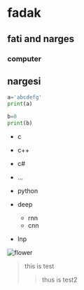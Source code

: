 # fadak
## fati and narges
### computer
## nargesi
```python
a='abcdefg'
print(a)
```
```python
b=0
print(b)
```
- c
 - c++
 - c#
 - ...

- python
- deep
  - rnn
  - cnn
- lnp

![flower](https://encrypted-tbn0.gstatic.com/images?q=tbn:ANd9GcRm9mi3NfIudEbI-0wNLc4AcmSCEyD70ret7tzAWXmWwDq42tCcQXtJnkjrw8zO9inSk3I&usqp=CAU)



> this is test
>> thus is test2
